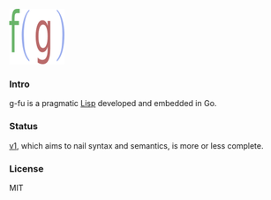 ![Logo](logo.png)
  
### Intro
g-fu is a pragmatic [Lisp](https://xkcd.com/297/) developed and embedded in Go.

### Status
[v1](https://github.com/codr7/g-fu/tree/master/v1), which aims to nail syntax and semantics, is more or less complete.

### License
MIT